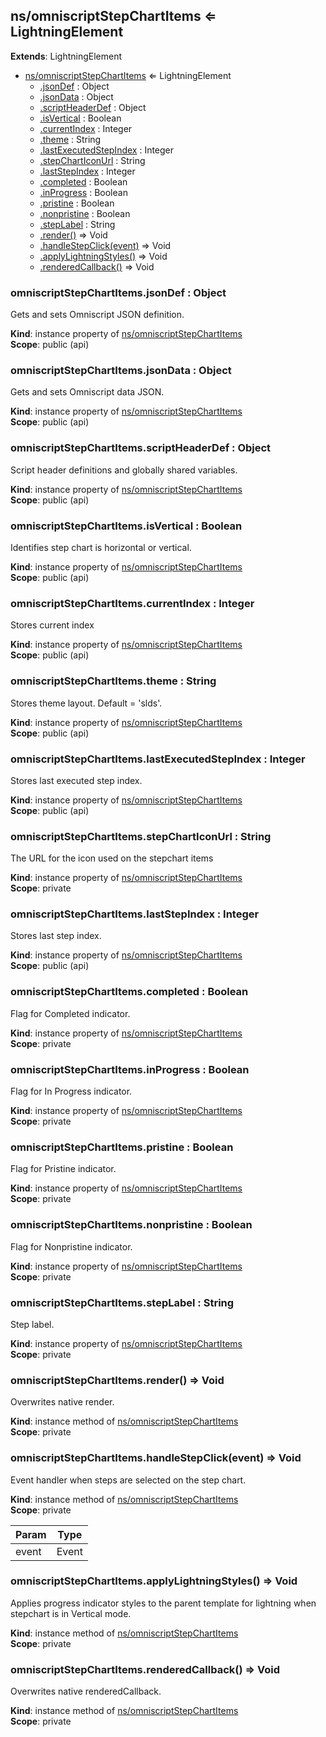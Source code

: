 ## ns/omniscriptStepChartItems ⇐ LightningElement
**Extends**: LightningElement  

* [ns/omniscriptStepChartItems](#markdown-header-nsomniscriptstepchartitems-lightningelement) ⇐ LightningElement
    * [.jsonDef](#markdown-header-omniscriptstepchartitemsjsondef-object) : Object
    * [.jsonData](#markdown-header-omniscriptstepchartitemsjsondata-object) : Object
    * [.scriptHeaderDef](#markdown-header-omniscriptstepchartitemsscriptheaderdef-object) : Object
    * [.isVertical](#markdown-header-omniscriptstepchartitemsisvertical-boolean) : Boolean
    * [.currentIndex](#markdown-header-omniscriptstepchartitemscurrentindex-integer) : Integer
    * [.theme](#markdown-header-omniscriptstepchartitemstheme-string) : String
    * [.lastExecutedStepIndex](#markdown-header-omniscriptstepchartitemslastexecutedstepindex-integer) : Integer
    * [.stepChartIconUrl](#markdown-header-omniscriptstepchartitemsstepcharticonurl-string) : String
    * [.lastStepIndex](#markdown-header-omniscriptstepchartitemslaststepindex-integer) : Integer
    * [.completed](#markdown-header-omniscriptstepchartitemscompleted-boolean) : Boolean
    * [.inProgress](#markdown-header-omniscriptstepchartitemsinprogress-boolean) : Boolean
    * [.pristine](#markdown-header-omniscriptstepchartitemspristine-boolean) : Boolean
    * [.nonpristine](#markdown-header-omniscriptstepchartitemsnonpristine-boolean) : Boolean
    * [.stepLabel](#markdown-header-omniscriptstepchartitemssteplabel-string) : String
    * [.render()](#markdown-header-omniscriptstepchartitemsrender-void) ⇒ Void
    * [.handleStepClick(event)](#markdown-header-omniscriptstepchartitemshandlestepclickevent-void) ⇒ Void
    * [.applyLightningStyles()](#markdown-header-omniscriptstepchartitemsapplylightningstyles-void) ⇒ Void
    * [.renderedCallback()](#markdown-header-omniscriptstepchartitemsrenderedcallback-void) ⇒ Void

### omniscriptStepChartItems.jsonDef : Object
Gets and sets Omniscript JSON definition.

**Kind**: instance property of [ns/omniscriptStepChartItems](#markdown-header-nsomniscriptstepchartitems-lightningelement)  
**Scope**: public (api)  
### omniscriptStepChartItems.jsonData : Object
Gets and sets Omniscript data JSON.

**Kind**: instance property of [ns/omniscriptStepChartItems](#markdown-header-nsomniscriptstepchartitems-lightningelement)  
**Scope**: public (api)  
### omniscriptStepChartItems.scriptHeaderDef : Object
Script header definitions and globally shared variables.

**Kind**: instance property of [ns/omniscriptStepChartItems](#markdown-header-nsomniscriptstepchartitems-lightningelement)  
**Scope**: public (api)  
### omniscriptStepChartItems.isVertical : Boolean
Identifies step chart is horizontal or vertical.

**Kind**: instance property of [ns/omniscriptStepChartItems](#markdown-header-nsomniscriptstepchartitems-lightningelement)  
**Scope**: public (api)  
### omniscriptStepChartItems.currentIndex : Integer
Stores current index

**Kind**: instance property of [ns/omniscriptStepChartItems](#markdown-header-nsomniscriptstepchartitems-lightningelement)  
**Scope**: public (api)  
### omniscriptStepChartItems.theme : String
Stores theme layout. Default = 'slds'.

**Kind**: instance property of [ns/omniscriptStepChartItems](#markdown-header-nsomniscriptstepchartitems-lightningelement)  
**Scope**: public (api)  
### omniscriptStepChartItems.lastExecutedStepIndex : Integer
Stores last executed step index.

**Kind**: instance property of [ns/omniscriptStepChartItems](#markdown-header-nsomniscriptstepchartitems-lightningelement)  
**Scope**: public (api)  
### omniscriptStepChartItems.stepChartIconUrl : String
The URL for the icon used on the stepchart items

**Kind**: instance property of [ns/omniscriptStepChartItems](#markdown-header-nsomniscriptstepchartitems-lightningelement)  
**Scope**: private  
### omniscriptStepChartItems.lastStepIndex : Integer
Stores last step index.

**Kind**: instance property of [ns/omniscriptStepChartItems](#markdown-header-nsomniscriptstepchartitems-lightningelement)  
**Scope**: public (api)  
### omniscriptStepChartItems.completed : Boolean
Flag for Completed indicator.

**Kind**: instance property of [ns/omniscriptStepChartItems](#markdown-header-nsomniscriptstepchartitems-lightningelement)  
**Scope**: private  
### omniscriptStepChartItems.inProgress : Boolean
Flag for In Progress indicator.

**Kind**: instance property of [ns/omniscriptStepChartItems](#markdown-header-nsomniscriptstepchartitems-lightningelement)  
**Scope**: private  
### omniscriptStepChartItems.pristine : Boolean
Flag for Pristine indicator.

**Kind**: instance property of [ns/omniscriptStepChartItems](#markdown-header-nsomniscriptstepchartitems-lightningelement)  
**Scope**: private  
### omniscriptStepChartItems.nonpristine : Boolean
Flag for Nonpristine indicator.

**Kind**: instance property of [ns/omniscriptStepChartItems](#markdown-header-nsomniscriptstepchartitems-lightningelement)  
**Scope**: private  
### omniscriptStepChartItems.stepLabel : String
Step label.

**Kind**: instance property of [ns/omniscriptStepChartItems](#markdown-header-nsomniscriptstepchartitems-lightningelement)  
**Scope**: private  
### omniscriptStepChartItems.render() ⇒ Void
Overwrites native render.

**Kind**: instance method of [ns/omniscriptStepChartItems](#markdown-header-nsomniscriptstepchartitems-lightningelement)  
**Scope**: private  
### omniscriptStepChartItems.handleStepClick(event) ⇒ Void
Event handler when steps are selected on the step chart.

**Kind**: instance method of [ns/omniscriptStepChartItems](#markdown-header-nsomniscriptstepchartitems-lightningelement)  
**Scope**: private  

| Param | Type |
| --- | --- |
| event | Event | 

### omniscriptStepChartItems.applyLightningStyles() ⇒ Void
Applies progress indicator styles to the parent template for lightning when stepchart is in Vertical
             mode.

**Kind**: instance method of [ns/omniscriptStepChartItems](#markdown-header-nsomniscriptstepchartitems-lightningelement)  
**Scope**: private  
### omniscriptStepChartItems.renderedCallback() ⇒ Void
Overwrites native renderedCallback.

**Kind**: instance method of [ns/omniscriptStepChartItems](#markdown-header-nsomniscriptstepchartitems-lightningelement)  
**Scope**: private  
